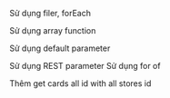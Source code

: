 Sử dụng filer, forEach

Sử dụng array function

Sử dụng default parameter

Sử dụng REST parameter
Sử dụng for of

Thêm get cards all id with all stores id
